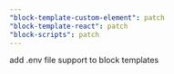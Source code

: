 ```yaml
---
"block-template-custom-element": patch
"block-template-react": patch
"block-scripts": patch
---
```


add .env file support to block templates
